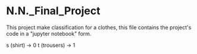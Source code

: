 # N.N._Final_Project
This project make classification for a clothes, this file contains the project's code in a "jupyter notebook" form.

s (shirt)    -> 0
t (trousers) -> 1
